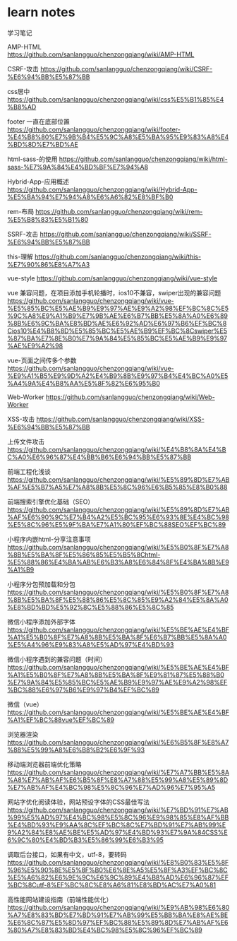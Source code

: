 #  learn notes

学习笔记

AMP-HTML   
https://github.com/sanlangguo/chenzongqiang/wiki/AMP-HTML

CSRF-攻击
https://github.com/sanlangguo/chenzongqiang/wiki/CSRF-%E6%94%BB%E5%87%BB

css居中
https://github.com/sanlangguo/chenzongqiang/wiki/css%E5%B1%85%E4%B8%AD

footer 一直在底部位置
https://github.com/sanlangguo/chenzongqiang/wiki/footer-%E4%B8%80%E7%9B%B4%E5%9C%A8%E5%BA%95%E9%83%A8%E4%BD%8D%E7%BD%AE

html-sass-的使用
https://github.com/sanlangguo/chenzongqiang/wiki/html-sass-%E7%9A%84%E4%BD%BF%E7%94%A8

Hybrid-App-应用概述
https://github.com/sanlangguo/chenzongqiang/wiki/Hybrid-App-%E5%BA%94%E7%94%A8%E6%A6%82%E8%BF%B0

rem-布局
https://github.com/sanlangguo/chenzongqiang/wiki/rem-%E5%B8%83%E5%B1%80

SSRF-攻击
https://github.com/sanlangguo/chenzongqiang/wiki/SSRF-%E6%94%BB%E5%87%BB

this-理解
https://github.com/sanlangguo/chenzongqiang/wiki/this-%E7%90%86%E8%A7%A3

vue-style
https://github.com/sanlangguo/chenzongqiang/wiki/vue-style

vue 兼容问题，在项目添加手机轮播时，ios10不兼容，swiper出现的兼容问题
https://github.com/sanlangguo/chenzongqiang/wiki/vue-%E5%85%BC%E5%AE%B9%E9%97%AE%E9%A2%98%EF%BC%8C%E5%9C%A8%E9%A1%B9%E7%9B%AE%E6%B7%BB%E5%8A%A0%E6%89%8B%E6%9C%BA%E8%BD%AE%E6%92%AD%E6%97%B6%EF%BC%8Cios10%E4%B8%8D%E5%85%BC%E5%AE%B9%EF%BC%8Cswiper%E5%87%BA%E7%8E%B0%E7%9A%84%E5%85%BC%E5%AE%B9%E9%97%AE%E9%A2%98

vue-页面之间传多个参数
https://github.com/sanlangguo/chenzongqiang/wiki/vue-%E9%A1%B5%E9%9D%A2%E4%B9%8B%E9%97%B4%E4%BC%A0%E5%A4%9A%E4%B8%AA%E5%8F%82%E6%95%B0

Web-Worker
https://github.com/sanlangguo/chenzongqiang/wiki/Web-Worker

XSS-攻击
https://github.com/sanlangguo/chenzongqiang/wiki/XSS-%E6%94%BB%E5%87%BB

上传文件攻击
https://github.com/sanlangguo/chenzongqiang/wiki/%E4%B8%8A%E4%BC%A0%E6%96%87%E4%BB%B6%E6%94%BB%E5%87%BB

前端工程化浅谈
https://github.com/sanlangguo/chenzongqiang/wiki/%E5%89%8D%E7%AB%AF%E5%B7%A5%E7%A8%8B%E5%8C%96%E6%B5%85%E8%B0%88

前端搜索引擎优化基础（SEO）
https://github.com/sanlangguo/chenzongqiang/wiki/%E5%89%8D%E7%AB%AF%E6%90%9C%E7%B4%A2%E5%BC%95%E6%93%8E%E4%BC%98%E5%8C%96%E5%9F%BA%E7%A1%80%EF%BC%88SEO%EF%BC%89

小程序内嵌html-分享注意事项
https://github.com/sanlangguo/chenzongqiang/wiki/%E5%B0%8F%E7%A8%8B%E5%BA%8F%E5%86%85%E5%B5%8Chtml-%E5%88%86%E4%BA%AB%E6%B3%A8%E6%84%8F%E4%BA%8B%E9%A1%B9

小程序分包预加载和分包
https://github.com/sanlangguo/chenzongqiang/wiki/%E5%B0%8F%E7%A8%8B%E5%BA%8F%E5%88%86%E5%8C%85%E9%A2%84%E5%8A%A0%E8%BD%BD%E5%92%8C%E5%88%86%E5%8C%85

微信小程序添加外部字体
https://github.com/sanlangguo/chenzongqiang/wiki/%E5%BE%AE%E4%BF%A1%E5%B0%8F%E7%A8%8B%E5%BA%8F%E6%B7%BB%E5%8A%A0%E5%A4%96%E9%83%A8%E5%AD%97%E4%BD%93

微信小程序遇到的兼容问题（时间）
https://github.com/sanlangguo/chenzongqiang/wiki/%E5%BE%AE%E4%BF%A1%E5%B0%8F%E7%A8%8B%E5%BA%8F%E9%81%87%E5%88%B0%E7%9A%84%E5%85%BC%E5%AE%B9%E9%97%AE%E9%A2%98%EF%BC%88%E6%97%B6%E9%97%B4%EF%BC%89

微信（vue）
https://github.com/sanlangguo/chenzongqiang/wiki/%E5%BE%AE%E4%BF%A1%EF%BC%88vue%EF%BC%89

浏览器渲染
https://github.com/sanlangguo/chenzongqiang/wiki/%E6%B5%8F%E8%A7%88%E5%99%A8%E6%B8%B2%E6%9F%93

移动端浏览器前端优化策略
https://github.com/sanlangguo/chenzongqiang/wiki/%E7%A7%BB%E5%8A%A8%E7%AB%AF%E6%B5%8F%E8%A7%88%E5%99%A8%E5%89%8D%E7%AB%AF%E4%BC%98%E5%8C%96%E7%AD%96%E7%95%A5

网站字优化阅读体验，网站预设字体的CSS最佳写法
https://github.com/sanlangguo/chenzongqiang/wiki/%E7%BD%91%E7%AB%99%E5%AD%97%E4%BC%98%E5%8C%96%E9%98%85%E8%AF%BB%E4%BD%93%E9%AA%8C%EF%BC%8C%E7%BD%91%E7%AB%99%E9%A2%84%E8%AE%BE%E5%AD%97%E4%BD%93%E7%9A%84CSS%E6%9C%80%E4%BD%B3%E5%86%99%E6%B3%95

调取后台接口，如果有中文，utf-8，要转码
https://github.com/sanlangguo/chenzongqiang/wiki/%E8%B0%83%E5%8F%96%E5%90%8E%E5%8F%B0%E6%8E%A5%E5%8F%A3%EF%BC%8C%E5%A6%82%E6%9E%9C%E6%9C%89%E4%B8%AD%E6%96%87%EF%BC%8Cutf-8%EF%BC%8C%E8%A6%81%E8%BD%AC%E7%A0%81

高性能网站建设指南（前端性能优化）
https://github.com/sanlangguo/chenzongqiang/wiki/%E9%AB%98%E6%80%A7%E8%83%BD%E7%BD%91%E7%AB%99%E5%BB%BA%E8%AE%BE%E6%8C%87%E5%8D%97%EF%BC%88%E5%89%8D%E7%AB%AF%E6%80%A7%E8%83%BD%E4%BC%98%E5%8C%96%EF%BC%89

























